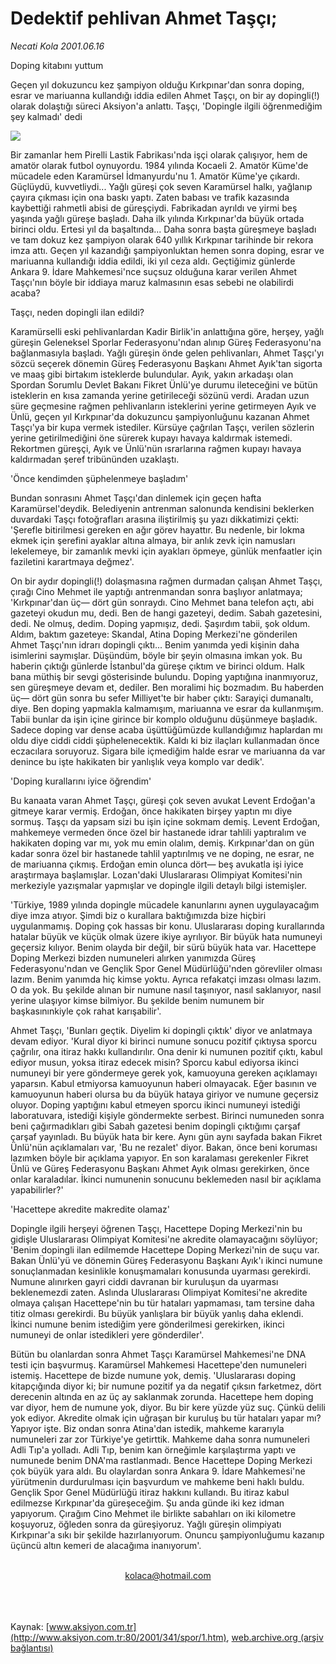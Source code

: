 # Dedektif pehlivan Ahmet Taşçı;

*Necati Kola 2001.06.16*

<div>
 <p class="baslik">
  Doping kitabını yuttum
 </p>
 <p class="spot">
  Geçen yıl dokuzuncu kez şampiyon olduğu Kırkpınar'dan sonra  doping, esrar ve mariuanna kullandığı iddia edilen Ahmet Taşçı, on bir ay dopingli(!) olarak dolaştığı süreci Aksiyon'a anlattı. Taşçı,  'Dopingle ilgili öğrenmediğim şey kalmadı' dedi
 </p>
 <img border="0" src="/web/20020329152241im_/http://www.aksiyon.com.tr/2001/341/resimler/doping.jpg"/>
 <p class="metin">
 </p>
 <p class="metin">
  Bir zamanlar hem Pirelli Lastik Fabrikası'nda işçi olarak çalışıyor, hem de amatör olarak futbol oynuyordu. 1984 yılında Kocaeli 2. Amatör Küme'de mücadele eden Karamürsel İdmanyurdu'nu 1. Amatör Küme'ye çıkardı. Güçlüydü, kuvvetliydi... Yağlı güreşi çok seven Karamürsel halkı, yağlanıp çayıra çıkması için ona baskı yaptı. Zaten babası ve trafik kazasında kaybettiği rahmetli abisi de güreşçiydi. Fabrikadan ayrıldı ve yirmi beş yaşında yağlı güreşe başladı. Daha ilk yılında Kırkpınar'da büyük ortada birinci oldu. Ertesi yıl da başaltında... Daha sonra başta güreşmeye başladı ve tam dokuz kez şampiyon olarak 640 yıllık Kırkpınar tarihinde bir rekora imza attı. Geçen yıl kazandığı şampiyonluktan hemen sonra doping, esrar ve mariuanna kullandığı iddia edildi, iki yıl ceza aldı. Geçtiğimiz günlerde Ankara 9. İdare Mahkemesi'nce suçsuz olduğuna karar verilen Ahmet Taşçı'nın böyle bir iddiaya maruz kalmasının esas sebebi ne olabilirdi acaba?
 </p>
 <p class="metin">
  Taşçı, neden dopingli ilan edildi?
 </p>
 <p class="metin">
  Karamürselli eski pehlivanlardan Kadir Birlik'in anlattığına göre, herşey, yağlı güreşin Geleneksel Sporlar Federasyonu'ndan alınıp Güreş Federasyonu'na bağlanmasıyla başladı. Yağlı güreşin önde gelen pehlivanları, Ahmet Taşçı'yı sözcü seçerek dönemin Güreş Federasyonu Başkanı Ahmet Ayık'tan sigorta ve maaş gibi birtakım isteklerde bulundular. Ayık, yakın arkadaşı olan Spordan Sorumlu Devlet Bakanı Fikret Ünlü'ye durumu ileteceğini ve bütün isteklerin en kısa zamanda yerine getirileceği sözünü verdi. Aradan uzun süre geçmesine rağmen pehlivanların isteklerini yerine getirmeyen Ayık ve Ünlü, geçen yıl Kırkpınar'da dokuzuncu şampiyonluğunu kazanan Ahmet Taşçı'ya bir kupa vermek istediler. Kürsüye çağrılan Taşçı, verilen sözlerin yerine getirilmediğini öne sürerek kupayı havaya kaldırmak istemedi. Rekortmen güreşçi, Ayık ve Ünlü'nün ısrarlarına rağmen kupayı havaya kaldırmadan şeref tribününden uzaklaştı.
 </p>
 <p class="metin">
  'Önce kendimden şüphelenmeye başladım'
 </p>
 <p class="metin">
  Bundan sonrasını Ahmet Taşçı'dan dinlemek için geçen hafta Karamürsel'deydik. Belediyenin antrenman salonunda kendisini beklerken duvardaki Taşçı fotoğrafları arasına iliştirilmiş şu yazı dikkatimizi çekti: 'Şerefle bitirilmesi gereken en ağır görev hayattır. Bu nedenle, bir lokma ekmek için şerefini ayaklar altına almaya, bir anlık zevk için namusları lekelemeye, bir zamanlık mevki için ayakları öpmeye, günlük menfaatler için faziletini karartmaya değmez'.
 </p>
 <p class="metin">
  On bir aydır dopingli(!) dolaşmasına rağmen durmadan çalışan Ahmet Taşçı, çırağı Cino Mehmet ile yaptığı antrenmandan sonra başlıyor anlatmaya; 'Kırkpınar'dan üç— dört gün sonraydı. Cino Mehmet bana telefon açtı, abi gazeteyi okudun mu, dedi. Ben de hangi gazeteyi, dedim. Sabah gazetesini, dedi. Ne olmuş, dedim. Doping yapmışız, dedi. Şaşırdım tabii, şok oldum. Aldım, baktım gazeteye: Skandal, Atina Doping Merkezi'ne gönderilen Ahmet Taşçı'nın idrarı dopingli çıktı... Benim yanımda yedi kişinin daha isimlerini saymışlar. Düşündüm, böyle bir şeyin olmasına imkan yok. Bu haberin çıktığı günlerde İstanbul'da güreşe çıktım ve birinci oldum. Halk bana müthiş bir sevgi gösterisinde bulundu. Doping yaptığına inanmıyoruz, sen güreşmeye devam et, dediler. Ben moralimi hiç bozmadım. Bu haberden üç— dört gün sonra bu sefer Milliyet'te bir haber çıktı: Sarayiçi dumanaltı, diye. Ben doping yapmakla kalmamışım, mariuanna ve esrar da kullanmışım. Tabii bunlar da işin içine girince bir komplo olduğunu düşünmeye başladık. Sadece doping var dense acaba üşüttüğümüzde kullandığımız haplardan mı oldu diye ciddi ciddi şüphelenecektik. Kaldı ki biz ilaçları kullanmadan önce eczacılara soruyoruz. Sigara bile içmediğim halde esrar ve mariuanna da var denince bu işte hakikaten bir yanlışlık veya komplo var dedik'.
 </p>
 <p class="metin">
  'Doping kurallarını iyice öğrendim'
 </p>
 <p class="metin">
  Bu kanaata varan Ahmet Taşçı, güreşi çok seven avukat Levent Erdoğan'a gitmeye karar vermiş. Erdoğan, önce hakikaten birşey yaptın mı diye sormuş. Taşçı da yapsam sizi bu işin içine sokmam demiş. Levent Erdoğan, mahkemeye vermeden önce özel bir hastanede idrar tahlili yaptıralım ve hakikaten doping var mı, yok mu emin olalım, demiş. Kırkpınar'dan on gün kadar sonra özel bir hastanede tahlil yaptırılmış ve ne doping, ne esrar, ne de mariuanna çıkmış. Erdoğan emin olunca dört— beş avukatla işi iyice araştırmaya başlamışlar. Lozan'daki Uluslararası Olimpiyat Komitesi'nin merkeziyle yazışmalar yapmışlar ve dopingle ilgili detaylı bilgi istemişler.
 </p>
 <p class="metin">
  'Türkiye, 1989 yılında dopingle mücadele kanunlarını aynen uygulayacağım diye imza atıyor. Şimdi biz o kurallara baktığımızda bize hiçbiri uygulanmamış. Doping çok hassas bir konu. Uluslararası doping kurallarında hatalar büyük ve küçük olmak üzere ikiye ayrılıyor. Bir büyük hata numuneyi geçersiz kılıyor. Benim olayda bir değil, bir sürü büyük hata var. Hacettepe Doping Merkezi bizden numuneleri alırken yanımızda Güreş Federasyonu'ndan ve Gençlik Spor Genel Müdürlüğü'nden görevliler olması lazım. Benim yanımda hiç kimse yoktu. Ayrıca refakatçi imzası olması lazım. O da yok. Bu şekilde alınan bir numune nasıl taşınıyor, nasıl saklanıyor, nasıl yerine ulaşıyor kimse bilmiyor. Bu şekilde benim numunem bir başkasınınkiyle çok rahat karışabilir'.
 </p>
 <p class="metin">
  Ahmet Taşçı, 'Bunları geçtik. Diyelim ki dopingli çıktık' diyor ve anlatmaya devam ediyor. 'Kural diyor ki birinci numune sonucu pozitif çıktıysa sporcu çağrılır, ona itiraz hakkı kullandırılır. Ona denir ki numunen pozitif çıktı, kabul ediyor musun, yoksa itiraz edecek misin? Sporcu kabul ediyorsa ikinci numuneyi bir yere göndermeye gerek yok, kamuoyuna gereken açıklamayı yaparsın. Kabul etmiyorsa kamuoyunun haberi olmayacak. Eğer basının ve kamuoyunun haberi olursa bu da büyük hataya giriyor ve numune geçersiz oluyor. Doping yaptığını kabul etmeyen sporcu ikinci numuneyi istediği laboratuvara, istediği kişiyle göndermekte serbest. Birinci numuneden sonra beni çağırmadıkları gibi Sabah gazetesi benim dopingli çıktığımı çarşaf çarşaf yayınladı. Bu büyük hata bir kere. Aynı gün aynı sayfada bakan Fikret Ünlü'nün açıklamaları var, 'Bu ne rezalet' diyor. Bakan, önce beni koruması lazımken böyle bir açıklama yapıyor. En son karalaması gerekenler Fikret Ünlü ve Güreş Federasyonu Başkanı Ahmet Ayık olması gerekirken, önce onlar karaladılar. İkinci numunenin sonucunu beklemeden nasıl bir açıklama yapabilirler?'
 </p>
 <p class="metin">
  'Hacettepe akredite makredite olamaz'
 </p>
 <p class="metin">
  Dopingle ilgili herşeyi öğrenen Taşçı, Hacettepe Doping Merkezi'nin bu gidişle Uluslararası Olimpiyat Komitesi'ne akredite olamayacağını söylüyor; 'Benim dopingli ilan edilmemde Hacettepe Doping Merkezi'nin de suçu var. Bakan Ünlü'yü ve dönemin Güreş Federasyonu Başkanı Ayık'ı ikinci numune sonuçlanmadan kesinlikle konuşmamaları konusunda uyarması gerekirdi. Numune alınırken gayri ciddi davranan bir kuruluşun da uyarması beklenemezdi zaten. Aslında Uluslararası Olimpiyat Komitesi'ne akredite olmaya çalışan Hacettepe'nin bu tür hataları yapmaması, tam tersine daha titiz olması gerekirdi. Bu büyük yanlışlara bir büyük yanlış daha eklendi. İkinci numune benim istediğim yere gönderilmesi gerekirken, ikinci numuneyi de onlar istedikleri yere gönderdiler'.
 </p>
 <p class="metin">
  Bütün bu olanlardan sonra Ahmet Taşçı Karamürsel Mahkemesi'ne DNA testi için başvurmuş. Karamürsel Mahkemesi Hacettepe'den numuneleri istemiş. Hacettepe de bizde numune yok, demiş. 'Uluslararası doping kitapçığında diyor ki; bir numune pozitif ya da negatif çıksın farketmez, dört derecenin altında en az üç ay saklanmak zorunda. Hacettepe hem doping var diyor, hem de numune yok, diyor. Bu bir kere yüzde yüz suç. Çünkü delili yok ediyor. Akredite olmak için uğraşan bir kuruluş bu tür hataları yapar mı? Yapıyor işte. Biz ondan sonra Atina'dan istedik, mahkeme kararıyla numuneleri zar zor Türkiye'ye getirttik. Mahkeme daha sonra numuneleri Adli Tıp'a yolladı. Adli Tıp, benim kan örneğimle karşılaştırma yaptı ve numunede benim DNA'ma rastlanmadı. Bence Hacettepe Doping Merkezi çok büyük yara aldı. Bu olaylardan sonra Ankara 9. İdare Mahkemesi'ne yürütmenin durdurulması için başvurdum ve mahkeme beni haklı buldu. Gençlik Spor Genel Müdürlüğü itiraz hakkını kullandı. Bu itiraz kabul edilmezse Kırkpınar'da güreşeceğim. Şu anda günde iki kez idman yapıyorum. Çırağım Cino Mehmet ile birlikte sabahları on iki kilometre koşuyoruz, öğleden sonra da güreşiyoruz. Yağlı güreşin olimpiyatı Kırkpınar'a sıkı bir şekilde hazırlanıyorum. Onuncu şampiyonluğumu kazanıp üçüncü altın kemeri de alacağıma inanıyorum'.
 </p>
 <br/>
 <center>
  <a class="anaorta" href="http://web.archive.org/web/20020329152241/mailto:kolaca@hotmail.com">
   kolaca@hotmail.com
  </a>
 </center>
 <br/>
 <br/>
 <br/>
</div>

Kaynak: [www.aksiyon.com.tr](http://www.aksiyon.com.tr:80/2001/341/spor/1.htm), [web.archive.org (arşiv bağlantısı)](http://web.archive.org/web/20020329152241/http://www.aksiyon.com.tr:80/2001/341/spor/1.htm)
